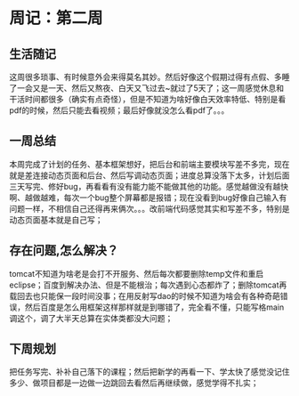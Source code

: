 # 周记：第二周

## 生活随记

​	这周很多琐事、有时候意外会来得莫名其妙。然后好像这个假期过得有点假、多睡了一会又是一天、然后又熬夜、白天又飞过去~就过了5天了；这一周感觉休息和干活时间都很多（确实有点奇怪），但是不知道为啥好像白天效率特低、特别是看pdf的时候，然后只能去看视频；最后好像就没怎么看pdf了。。。



## 一周总结

​	本周完成了计划的任务、基本框架想好，把后台和前端主要模块写差不多完，现在就是差连接动态页面和后台、然后写调动态页面；进度总算没落下太多，计划后面三天写完、修好bug，再看看有没有能力能不能做其他的功能。感觉越做没有越快啊、越做越难，每次一个bug整个屏幕都是报错；现在没看到bug好像自己输入有问题一样，不相信自己还得再来俩次。。。改前端代码感觉其实和写差不多，特别是动态页面基本就是自己写；



## 存在问题,怎么解决？

​	tomcat不知道为啥老是会打不开服务、然后每次都要删除temp文件和重启eclipse；百度到解决办法、但是不能根治；每次遇到心态都炸了；删除tomcat再载回去也只能保一段时间没事；在用反射写dao的时候不知道为啥会有各种奇葩错误，然后百度是怎么用框架这样那样就是到哪错了，完全看不懂，只能写格main调这个，调了大半天总算在实体类都没大问题；



## 下周规划

​	把任务写完、补补自己落下的课程；然后把新学的再看一下、学太快了感觉没记住多少、做项目都是一边做一边跳回去看然后再继续做，感觉学得不扎实；


